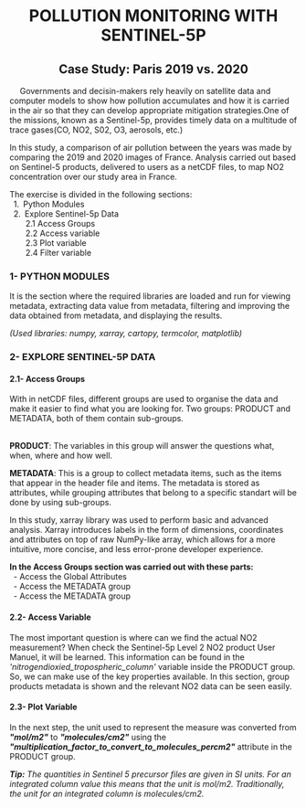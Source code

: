 <div align="center"> <h1> POLLUTION MONITORING WITH SENTINEL-5P </h1> </div>
<div align="center"> <h2> Case Study: Paris 2019 vs. 2020 </h2> </div>

&ensp;&ensp; Governments and decisin-makers rely heavily on satellite data and computer models to show how pollution accumulates and how it is carried in the air so that they can develop appropriate mitigation strategies.One of the missions, known as a Sentinel-5p, provides timely data on a multitude of trace gases(CO, NO2, S02, O3, aerosols, etc.)

In this study, a comparison of air pollution between the years was made by comparing the 2019 and 2020 images of France. Analysis carried out based on Sentinel-5 products, delivered to users as a netCDF files, to map NO2 concentration over our study area in France.

The exercise is divided in the following sections:
<br>&ensp;1.&ensp;Python Modules
<br>&ensp;2.&ensp;Explore Sentinel-5p Data
<br>&ensp;&ensp;&ensp;&ensp;2.1 Access Groups
<br>&ensp;&ensp;&ensp;&ensp;2.2 Access variable
<br>&ensp;&ensp;&ensp;&ensp;2.3 Plot variable
<br>&ensp;&ensp;&ensp;&ensp;2.4 Filter variable

<h3> 1- PYTHON MODULES </h3>
It is the section where the required libraries are loaded and run for viewing metadata, extracting data value from metadata, filtering and improving the data obtained from metadata, and displaying the results.

<i>(Used libraries: numpy, xarray, cartopy, termcolor, matplotlib)</i>

<h3> 2- EXPLORE SENTINEL-5P DATA </h3>
<h4> 2.1- Access Groups </h3>
With in netCDF files, different groups are used to organise the data and make it easier to find what you are looking for. Two groups: PRODUCT and METADATA, both of them contain sub-groups.

<br><b>PRODUCT</b>: The variables in this group will answer the questions what, when, where and how well.

<b>METADATA</b>: This is a group to collect metadata items, such as the items that appear in the header file and items. The metadata is stored as attributes, while grouping attributes that belong to a specific standart will be done by using sub-groups.

In this study, xarray library was used to perform basic and advanced analysis. Xarray introduces labels in the form of dimensions, coordinates and attributes on top of raw NumPy-like array, which allows for a more intuitive, more concise, and less error-prone developer experience.

<b>In the Access Groups section was carried out with these parts:</b>
<br>&ensp;- Access the Global Attributes
<br>&ensp;- Access the METADATA group
<br>&ensp;- Access the METADATA group

<h4> 2.2- Access Variable </h3>
The most important question is where can we find the actual NO2 measurement? When check the Sentinel-5p Level 2 NO2 product User Manuel, it will be learned. This information can be found in the <i>'nitrogendioxied_tropospheric_column'</i> variable inside the PRODUCT group. So, we can make use of the key properties available. In this section, group products metadata is shown and the relevant NO2 data can be seen easily.

<h4> 2.3- Plot Variable </h3>
In the next step, the unit used to represent the measure was converted from <b><i>"mol/m2"</i></b> to <b><i>"molecules/cm2"</i></b> using the <b><i>"multiplication_factor_to_convert_to_molecules_percm2"</i></b> attribute in the PRODUCT group.


<i><b>Tip:</b> The quantities in Sentinel 5 precursor files are given in SI units. For an integrated column value this means that the unit is mol/m2. Traditionally, the unit for an integrated column is molecules/cm2.</i>
